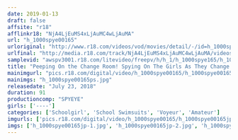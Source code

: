 ```yaml
---
date: 2019-01-13
draft: false
affsite: "r18"
afflinkr18: "NjA4LjEuMS4xLjAuMC4wLjAuMA"
url: "h_1000spye00165"
urloriginal: "http://www.r18.com/videos/vod/movies/detail/-/id=h_1000spye00165"
urlfinal: "http://media.r18.com/track/NjA4LjEuMS4xLjAuMC4wLjAuMA/videos/vod/movies/detail/-/id=h_1000spye00165"
samplevid: "awspv3001.r18.com/litevideo/freepv/h/h_1/h_1000spye165/h_1000spye165_dmb_w.mp4"
title: "Peeping On the Change Room! Spying On The Girls As They Change Into Their School Swimsuits!"
mainimgurl: "pics.r18.com/digital/video/h_1000spye00165/h_1000spye00165ps.jpg"
mainimgs: "h_1000spye00165ps.jpg"
releasedate: "July 23, 2018"
duration: 91
productioncomp: "SPYEYE"
girls: ['----']
categories: ['Schoolgirl', 'School Swimsuits', 'Voyeur', 'Amateur']
imgurls: ['pics.r18.com/digital/video/h_1000spye00165/h_1000spye00165jp-1.jpg', 'pics.r18.com/digital/video/h_1000spye00165/h_1000spye00165jp-2.jpg', 'pics.r18.com/digital/video/h_1000spye00165/h_1000spye00165jp-3.jpg', 'pics.r18.com/digital/video/h_1000spye00165/h_1000spye00165jp-4.jpg', 'pics.r18.com/digital/video/h_1000spye00165/h_1000spye00165jp-5.jpg', 'pics.r18.com/digital/video/h_1000spye00165/h_1000spye00165jp-6.jpg', 'pics.r18.com/digital/video/h_1000spye00165/h_1000spye00165jp-7.jpg', 'pics.r18.com/digital/video/h_1000spye00165/h_1000spye00165jp-8.jpg', 'pics.r18.com/digital/video/h_1000spye00165/h_1000spye00165jp-9.jpg', 'pics.r18.com/digital/video/h_1000spye00165/h_1000spye00165jp-10.jpg', 'pics.r18.com/digital/video/h_1000spye00165/h_1000spye00165jp-11.jpg', 'pics.r18.com/digital/video/h_1000spye00165/h_1000spye00165jp-12.jpg', 'pics.r18.com/digital/video/h_1000spye00165/h_1000spye00165jp-13.jpg', 'pics.r18.com/digital/video/h_1000spye00165/h_1000spye00165jp-14.jpg', 'pics.r18.com/digital/video/h_1000spye00165/h_1000spye00165jp-15.jpg', 'pics.r18.com/digital/video/h_1000spye00165/h_1000spye00165jp-16.jpg', 'pics.r18.com/digital/video/h_1000spye00165/h_1000spye00165jp-17.jpg', 'pics.r18.com/digital/video/h_1000spye00165/h_1000spye00165jp-18.jpg', 'pics.r18.com/digital/video/h_1000spye00165/h_1000spye00165jp-19.jpg', 'pics.r18.com/digital/video/h_1000spye00165/h_1000spye00165jp-20.jpg']
imgs: ['h_1000spye00165jp-1.jpg', 'h_1000spye00165jp-2.jpg', 'h_1000spye00165jp-3.jpg', 'h_1000spye00165jp-4.jpg', 'h_1000spye00165jp-5.jpg', 'h_1000spye00165jp-6.jpg', 'h_1000spye00165jp-7.jpg', 'h_1000spye00165jp-8.jpg', 'h_1000spye00165jp-9.jpg', 'h_1000spye00165jp-10.jpg', 'h_1000spye00165jp-11.jpg', 'h_1000spye00165jp-12.jpg', 'h_1000spye00165jp-13.jpg', 'h_1000spye00165jp-14.jpg', 'h_1000spye00165jp-15.jpg', 'h_1000spye00165jp-16.jpg', 'h_1000spye00165jp-17.jpg', 'h_1000spye00165jp-18.jpg', 'h_1000spye00165jp-19.jpg', 'h_1000spye00165jp-20.jpg']
---
```

